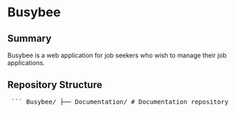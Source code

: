# Busybee
## Summary
Busybee is a web application for job seekers who wish to manage their job applications.

## Repository Structure

<pre> ``` Busybee/ ├── Documentation/ # Documentation repository │ ├── design/ # Design documents │ ├── diagrams/ # Diagrams used │ │ ├── block/ # Block Diagrams │ │ ├── component/ # Component Diagrams │ │ ├── database/ # ERD │ │ ├── data-flow-diagrams/ # Data Flow Diagrams 0-4 │ │ ├── system/ # System Architecture │ │ └── workflow/ # CI/CD workflow │ ├── poster/ # APSU Innovation Experience Poster │ ├── proposal/ # Project Proposal │ └── requirements/ # Requirements Documents └── Project/ # Busybee's Project Directory ├── src/ # Project Source Code ├── assets/ # Resources like images/logo ├── components/ # React renderable components ├── context/ # React context files ├── pages/ # Navigable pages ├── service/ # Service layer code ├── styles/ # CSS files └── utils/ # Data types and Database ``` </pre>
